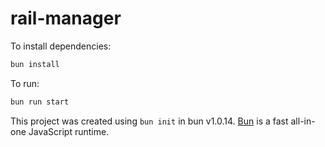 # rail-manager

To install dependencies:

```bash
bun install
```

To run:

```bash
bun run start
```

This project was created using `bun init` in bun v1.0.14. [Bun](https://bun.sh) is a fast all-in-one JavaScript runtime.
